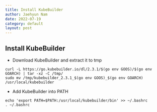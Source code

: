 ```yaml
---
title: Install KubeBuilder
author: Jaehyun Nam
date: 2022-07-19
category: default
layout: post
---
```


## Install KubeBuilder

- Download KubeBuilder and extract it to tmp

```
curl -L https://go.kubebuilder.io/dl/2.3.1/$(go env GOOS)/$(go env GOARCH) | tar -xz -C /tmp/
sudo mv /tmp/kubebuilder_2.3.1_$(go env GOOS)_$(go env GOARCH) /usr/local/kubebuilder
```

- Add KubeBuilder into PATH

```
echo 'export PATH=$PATH:/usr/local/kubebuilder/bin' >> ~/.bashrc
. ~/.bashrc
```

